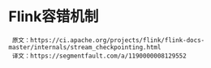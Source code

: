 #   Flink容错机制

     原文：https://ci.apache.org/projects/flink/flink-docs-master/internals/stream_checkpointing.html
     译文：https://segmentfault.com/a/1190000008129552